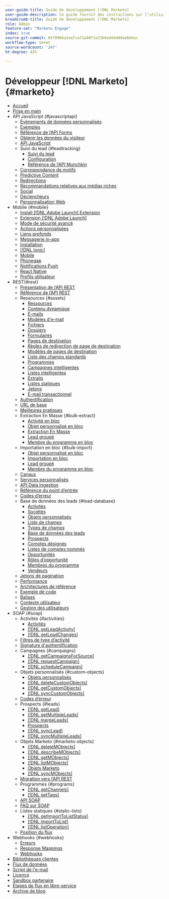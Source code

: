 ```yaml
---
user-guide-title: Guide de developpement [!DNL Marketo]
user-guide-description: Ce guide fournit des instructions sur l’utilisation  [!DNL Marketo]  API .
breadcrumb-title: Guide de developpement [!DNL Marketo]
role: Admin
feature-set: "Marketo Engage"
index: true
source-git-commit: 05f8966a2eafca71a00f1e22b6edd4d8dae6b6ac
workflow-type: tm+mt
source-wordcount: '247'
ht-degree: 42%

---
```



# Développeur [!DNL Marketo] {#marketo}

- [Accueil](home.md)
- [Prise en main](getting-started.md)
- API JavaScript {#javascriptapi}
   - [Événements de données personnalisés](javascript-api/custom-data-events.md)
   - [Exemples](javascript-api/examples.md)
   - [Référence de l’API Forms](javascript-api/forms-api-reference.md)
   - [Obtenir les données du visiteur](javascript-api/get-visitor-data.md)
   - [API JavaScript](javascript-api/javascript-api.md)
   - Suivi du lead {#leadtracking}
      - [Suivi du lead](javascript-api/lead-tracking.md)
      - [Configuration](javascript-api/configuration.md)
      - [Référence de l’API Munchkin](javascript-api/api-reference.md)
   - [Correspondance de motifs](javascript-api/pattern-match.md)
   - [Predictive Content](javascript-api/predictive-content.md)
   - [Redirections](javascript-api/redirect.md)
   - [Recommandations relatives aux médias riches](javascript-api/rich-media-recommendation.md)
   - [Social](javascript-api/social.md)
   - [Déclencheurs](javascript-api/triggers.md)
   - [Personnalisation Web](javascript-api/web-personalization.md)
- Mobile {#mobile}
   - [Install [!DNL Adobe Launch] Extension](mobile/adobe-launch-extension-installation.md)
   - [Extension [!DNL Adobe Launch]](mobile/adobe-launch-extension.md)
   - [Mode de sécurité avancé](mobile/advanced-security-access-mode.md)
   - [Actions personnalisées](mobile/custom-actions.md)
   - [Liens profonds](mobile/enabling-deep-links-in-your-app.md)
   - [Messagerie in-app](mobile/in-app-messages.md)
   - [Installation](mobile/installation.md)
   - [[!DNL Ionic]](mobile/ionic.md)
   - [Mobile](mobile/mobile.md)
   - [Phonegap](mobile/phonegap.md)
   - [Notifications Push](mobile/push-notifications.md)
   - [React Native](mobile/react-native.md)
   - [Profils utilisateur](mobile/user-profiles.md)
- REST{#rest}
   - [Présentation de l’API REST](rest-api/rest-api.md)
   - [ Référence de l’API REST ](https://developer.adobe.com/marketo-apis/)
   - Ressources {#assets}
      - [Ressources](rest-api/assets.md)
      - [Contenu dynamique](rest-api/dynamic-content.md)
      - [E-mails](rest-api/emails.md)
      - [Modèles d&#39;e-mail](rest-api/email-templates.md)
      - [Fichiers](rest-api/files.md)
      - [Dossiers](rest-api/folders.md)
      - [Formulaires](rest-api/forms.md)
      - [Pages de destination](rest-api/landing-pages.md)
      - [Règles de redirection de page de destination](rest-api/landing-page-redirect-rules.md)
      - [Modèles de pages de destination](rest-api/landing-page-templates.md)
      - [Liste des champs standards](rest-api/list-of-standard-fields.md)
      - [Programmes](rest-api/programs.md)
      - [Campagnes intelligentes](rest-api/smart-campaigns.md)
      - [Listes intelligentes](rest-api/smart-lists.md)
      - [Extraits](rest-api/snippets.md)
      - [Listes statiques](rest-api/static-lists.md)
      - [Jetons](rest-api/tokens.md)
      - [E-mail transactionnel](rest-api/transactional-email.md)
   - [Authentification](rest-api/authentication.md)
   - [URL de base](rest-api/base-url.md)
   - [Meilleures pratiques](rest-api/marketo-integration-best-practices.md)
   - Extraction En Masse {#bulk-extract}
      - [Activité en bloc](rest-api/bulk-activity-extract.md)
      - [Objet personnalisé en bloc](rest-api/bulk-custom-object-extract.md)
      - [Extraction En Masse](rest-api/bulk-extract.md)
      - [Lead groupé](rest-api/bulk-lead-extract.md)
      - [Membre du programme en bloc](rest-api/bulk-program-member-extract.md)
   - Importation en bloc {#bulk-import}
      - [Objet personnalisé en bloc](rest-api/bulk-custom-object-import.md)
      - [Importation en bloc](rest-api/bulk-import.md)
      - [Lead groupé](rest-api/bulk-lead-import.md)
      - [Membre du programme en bloc](rest-api/bulk-program-member-import.md)
   - [Canaux](rest-api/channels.md)
   - [Services personnalisés](rest-api/custom-services.md)
   - [API Data Ingestion](rest-api/data-ingestion.md)
   - [Référence du point d’entrée](rest-api/endpoint-reference.md)
   - [Codes d’erreur](rest-api/error-codes.md)
   - Base de données des leads {#lead-database}
      - [Activités](rest-api/activities.md)
      - [Sociétés](rest-api/companies.md)
      - [Objets personnalisés](rest-api/custom-objects.md)
      - [Liste de champs](rest-api/fields.md)
      - [Types de champs](rest-api/field-types.md)
      - [Base de données des leads](rest-api/lead-database.md)
      - [Prospects](rest-api/leads.md)
      - [Comptes désignés](rest-api/named-accounts.md)
      - [Listes de comptes nommés](rest-api/named-account-lists.md)
      - [Opportunités](rest-api/opportunities.md)
      - [Rôles d’opportunité](rest-api/opportunity-roles.md)
      - [Membres du programme](rest-api/program-members.md)
      - [Vendeurs](rest-api/sales-persons.md)
   - [Jetons de pagination](rest-api/paging-tokens.md)
   - [Performance](rest-api/performance.md)
   - [Architectures de référence](rest-api/reference-architectures.md)
   - [Exemple de code](https://github.com/Marketo/REST-Sample-Code)
   - [Balises](rest-api/tags.md)
   - [Contexte utilisateur](rest-api/user-context.md)
   - [Gestion des utilisateurs](rest-api/user-management.md)
- SOAP {#soap}
   - Activités {#activities}
      - [Activités](soap-api/activities.md)
      - [[!DNL getLeadActivity]](soap-api/getleadactivity.md)
      - [[!DNL getLeadChanges]](soap-api/getleadchanges.md)
   - [Filtres de type d’activité](soap-api/activity-type-filters.md)
   - [Signature d&#39;authentification](soap-api/authentication-signature.md)
   - Campagnes {#campaigns}
      - [[!DNL getCampaignsForSource]](soap-api/getcampaignsforsource.md)
      - [[!DNL requestCampaign]](soap-api/requestcampaign.md)
      - [[!DNL scheduleCampaign]](soap-api/schedulecampaign.md)
   - Objets personnalisés {#custom-objects}
      - [Objets personnalisés](soap-api/custom-objects.md)
      - [[!DNL deleteCustomObjects]](soap-api/deletecustomobjects.md)
      - [[!DNL getCustomObjects]](soap-api/getcustomobjects.md)
      - [[!DNL syncCustomObjects]](soap-api/synccustomobjects.md)
   - [Codes d’erreur](soap-api/error-codes.md)
   - Prospects {#leads}
      - [[!DNL getLead]](soap-api/getlead.md)
      - [[!DNL getMultipleLeads]](soap-api/getmultipleleads.md)
      - [[!DNL mergeLeads]](soap-api/mergeleads.md)
      - [Prospects](soap-api/leads.md)
      - [[!DNL syncLead]](soap-api/synclead.md)
      - [[!DNL syncMultipleLeads]](soap-api/syncmultipleleads.md)
   - Objets Marketo {#marketo-objects}
      - [[!DNL deleteMObjects]](soap-api/deletemobjects.md)
      - [[!DNL describeMObjects]](soap-api/describemobject.md)
      - [[!DNL getMObjects]](soap-api/getmobjects.md)
      - [[!DNL listMObjects]](soap-api/listmobjects.md)
      - [Objets Marketo](soap-api/marketo-objects.md)
      - [[!DNL syncMObjects]](soap-api/syncmobjects.md)
   - [Migration vers l’API REST](soap-api/migration.md)
   - Programmes {#programs}
      - [[!DNL getChannels]](soap-api/getchannels.md)
      - [[!DNL getTags]](soap-api/gettags.md)
   - [API SOAP](soap-api/soap-api.md)
   - [FAQ sur SOAP](soap-api/soap-faq.md)
   - Listes statiques {#static-lists}
      - [[!DNL getImportToListStatus]](soap-api/getimporttoliststatus.md)
      - [[!DNL importToList]](soap-api/importtolist.md)
      - [[!DNL listOperation]](soap-api/listoperation.md)
   - [Position du flux](soap-api/stream-position.md)
- Webhooks {#webhooks}
   - [Erreurs](webhooks/errors.md)
   - [Response Mappings](webhooks/response-mappings.md)
   - [Webhooks](webhooks/webhooks.md)
- [Bibliothèques clientes](https://github.com/Marketo/Community-Supported-Client-Libraries)
- [Flux de données](https://developer.adobe.com/events/docs/guides/using/marketo/marketo-data-streams)
- [Script de l&#39;e-mail](email-scripting.md)
- [Licence](api-license.md)
- [Sandbox partenaire](partner-sandbox.md)
- [Étapes de flux en libre-service](self-service-flow-steps.md)
- [Archive de blog](blog.md)
